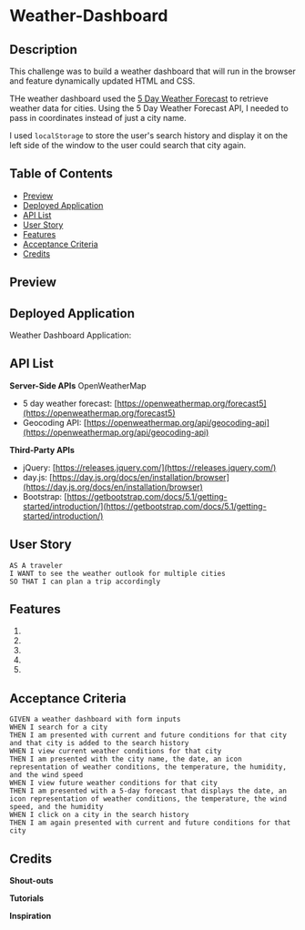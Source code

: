 # Weather-Dashboard

## Description

This challenge was to build a weather dashboard that will run in the browser and feature dynamically updated HTML and CSS.

THe weather dashboard used the [5 Day Weather Forecast](https://openweathermap.org/forecast5) to retrieve weather data for cities. Using the 5 Day Weather Forecast API, I needed to pass in coordinates instead of just a city name.

I used `localStorage` to store the user's search history and display it on the left side of the window to the user could search that city again.

## Table of Contents
- [Preview](#preview)
- [Deployed Application](#deployed-application)
- [API List](#api-list)
- [User Story](#user-story)
- [Features](#features)
- [Acceptance Criteria](#acceptance-criteria)
- [Credits](#credits)

## Preview

## Deployed Application

Weather Dashboard Application: []()

## API List

**Server-Side APIs**
OpenWeatherMap
- 5 day weather forecast: [https://openweathermap.org/forecast5](https://openweathermap.org/forecast5)
- Geocoding API: [https://openweathermap.org/api/geocoding-api](https://openweathermap.org/api/geocoding-api)

**Third-Party APIs**
- jQuery: [https://releases.jquery.com/](https://releases.jquery.com/)
- day.js: [https://day.js.org/docs/en/installation/browser](https://day.js.org/docs/en/installation/browser)
- Bootstrap: [https://getbootstrap.com/docs/5.1/getting-started/introduction/](https://getbootstrap.com/docs/5.1/getting-started/introduction/)

## User Story

```
AS A traveler
I WANT to see the weather outlook for multiple cities
SO THAT I can plan a trip accordingly
```

## Features

1. 
2.
3.
4.
5.

## Acceptance Criteria

```
GIVEN a weather dashboard with form inputs
WHEN I search for a city
THEN I am presented with current and future conditions for that city and that city is added to the search history
WHEN I view current weather conditions for that city
THEN I am presented with the city name, the date, an icon representation of weather conditions, the temperature, the humidity, and the wind speed
WHEN I view future weather conditions for that city
THEN I am presented with a 5-day forecast that displays the date, an icon representation of weather conditions, the temperature, the wind speed, and the humidity
WHEN I click on a city in the search history
THEN I am again presented with current and future conditions for that city
```

## Credits

**Shout-outs**

**Tutorials**

**Inspiration**